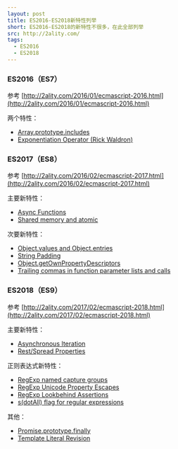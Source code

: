 ```yaml
---
layout: post
title: ES2016-ES2018新特性列举
short: ES2016-ES2018的新特性不很多，在此全部列举
src: http://2ality.com/
tags:
  - ES2016
  - ES2018
---
```



### ES2016（ES7）
参考 [http://2ality.com/2016/01/ecmascript-2016.html](http://2ality.com/2016/01/ecmascript-2016.html)

两个特性：

- [Array.prototype.includes](http://2ality.com/2016/02/array-prototype-includes.html)
- [Exponentiation Operator (Rick Waldron)](http://2ality.com/2016/02/exponentiation-operator.html)
 

### ES2017（ES8）
参考 [http://2ality.com/2016/02/ecmascript-2017.html](http://2ality.com/2016/02/ecmascript-2017.html)

主要新特性：

- [Async Functions](http://2ality.com/2016/02/async-functions.html)
- [Shared memory and atomic](http://2ality.com/2017/01/shared-array-buffer.html)

次要新特性：

- [Object.values and Object.entries](http://2ality.com/2015/11/stage3-object-entries.html)
- [String Padding](http://2ality.com/2015/11/string-padding.html)
- [Object.getOwnPropertyDescriptors](http://2ality.com/2016/02/object-getownpropertydescriptors.html)
- [Trailing commas in function parameter lists and calls](http://2ality.com/2015/11/trailing-comma-parameters.html)
 

### ES2018（ES9）
参考 [http://2ality.com/2017/02/ecmascript-2018.html](http://2ality.com/2017/02/ecmascript-2018.html)

主要新特性：

- [Asynchronous Iteration](http://2ality.com/2016/10/asynchronous-iteration.html)
- [Rest/Spread Properties](http://2ality.com/2016/10/rest-spread-properties.html)

正则表达式新特性：

- [RegExp named capture groups](http://2ality.com/2017/05/regexp-named-capture-groups.html)
- [RegExp Unicode Property Escapes](http://2ality.com/2017/07/regexp-unicode-property-escapes.html)
- [RegExp Lookbehind Assertions](http://2ality.com/2017/05/regexp-lookbehind-assertions.html)
- [s(dotAll) flag for regular expressions](http://2ality.com/2017/07/regexp-dotall-flag.html)

其他：

- [Promise.prototype.finally](http://2ality.com/2017/07/promise-prototype-finally.html)
- [Template Literal Revision](http://2ality.com/2016/09/template-literal-revision.html)
 
